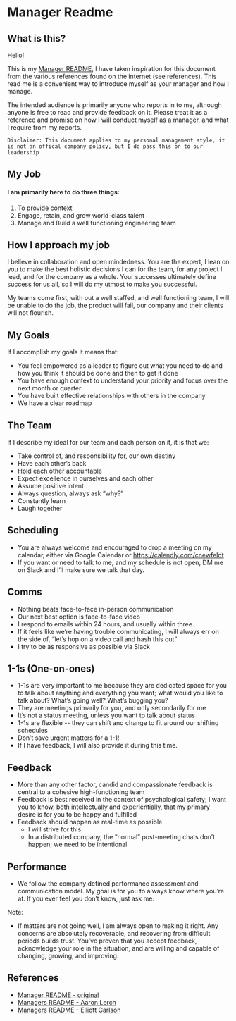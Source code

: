 # Manager Readme
## What is this?

Hello!

This is my [Manager README](https://matthewnewkirk.com/2017/09/20/share-your-manager-readme/), I have taken inspiration for this document from the various references found on the internet (see references). This read me is a convenient way to introduce myself as your manager and how I manage. 

The intended audience is primarily anyone who reports in to me, although anyone is free to read and provide feedback on it. Please treat it as a reference and promise on how I will conduct myself as a manager, and what I require from my reports.

`Disclaimer: This document applies to my personal management style, it is not an offical company policy, but I do pass this on to our leadership`

## My Job
#### I am primarily here to do three things:

1. To provide context
2. Engage, retain, and grow world-class talent
3. Manage and Build a well functioning engineering team

## How I approach my job
I believe in collaboration and open mindedness. You are the expert, I lean on you to make the best holistic decisions I can for the team, for any project I lead, and for the company as a whole. Your successes ultimately define success for us all,  so I will do my utmost to make you successful.

My teams come first, with out a well staffed, and well functioning team, I will be unable to do the job, the product will fail, our company and their clients will not flourish.

## My Goals
If I accomplish my goals it means that:

* You feel empowered as a leader to figure out what you need to do and how you think it should be done and then to get it done
* You have enough context to understand your priority and focus over the next month or quarter
* You have built effective relationships with others in the company
* We have a clear roadmap

## The Team
If I describe my ideal for our team and each person on it, it is that we:

* Take control of, and responsibility for, our own destiny
* Have each other’s back
* Hold each other accountable
* Expect excellence in ourselves and each other
* Assume positive intent
* Always question, always ask “why?”
* Constantly learn
* Laugh together

## Scheduling
* You are always welcome and encouraged to drop a meeting on my calendar, either via Google Calendar or https://calendly.com/cnewfeldt
* If you want or need to talk to me, and my schedule is not open, DM me on Slack and I’ll make sure we talk that day.

## Comms
* Nothing beats face-to-face in-person communication
* Our next best option is face-to-face video
* I respond to emails within 24 hours, and usually within three.
* If it feels like we’re having trouble communicating, I will always err on the side of, “let’s hop on a video call and hash this out”
* I try to be as responsive as possible via Slack

## 1-1s (One-on-ones)
* 1-1s are very important to me because they are dedicated space for you to talk about anything and everything you want; what would you like to talk about? What’s going well? What’s bugging you?
* They are meetings primarily for you, and only secondarily for me
* It’s not a status meeting, unless you want to talk about status
* 1-1s are flexible -- they can shift and change to fit around our shifting schedules
* Don’t save urgent matters for a 1-1!
* If I have feedback, I will also provide it during this time.

## Feedback
* More than any other factor, candid and compassionate feedback is central to a cohesive high-functioning team
* Feedback is best received in the context of psychological safety; I want you to know, both intellectually and experientially, that my primary desire is for you to be happy and fulfilled
* Feedback should happen as real-time as possible
	* I will strive for this
	* In a distributed company, the “normal” post-meeting chats don’t happen; we need to be intentional

## Performance
* We follow the company defined performance assessment and communication model. My goal is for you to always know where you’re at. If you ever feel you don’t know, just ask me.

Note: 

* If matters are not going well, I am always open to making it right. Any concerns are absolutely recoverable, and recovering from difficult periods builds trust. You’ve proven that you accept feedback, acknowledge your role in the situation, and are willing and capable of changing, growing, and improving.

## References
* [Manager README - original](https://matthewnewkirk.com/2017/09/20/share-your-manager-readme/)
* [Managers README - Aaron Lerch](https://docs.google.com/presentation/d/1F2PWxQ-sKJ1uAlrhU9ULXOVmH-CW6dw_ufMzbFLAWHA/edit#slide=id.g2ad8ef4d23_0_11)
* [Managers README - Elliott Carlson](https://github.com/elliottcarlson/manager-readme/)
